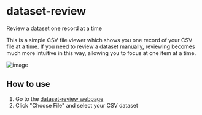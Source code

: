 # dataset-review
Review a dataset one record at a time

This is a simple CSV file viewer which shows you one record of your CSV file at a time. If you need to review a dataset manually, reviewing becomes much more intuitive in this way, allowing you to focus at one item at a time.

![image](https://user-images.githubusercontent.com/84721952/222437358-4b9decc8-1375-4b46-a445-3990f5b63d72.png)

## How to use

1. Go to the [dataset-review webpage](https://anthesevenants.github.io/dataset-review/)
2. Click "Choose File" and select your CSV dataset